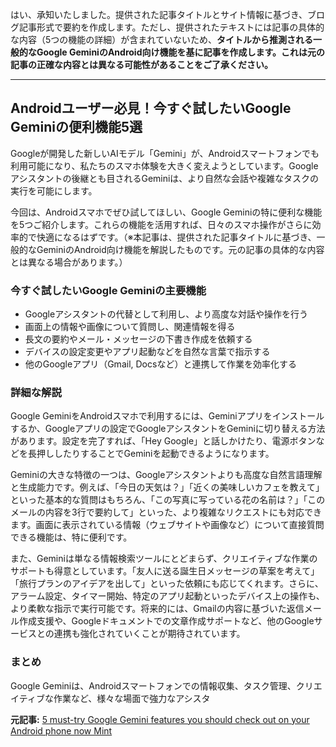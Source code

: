 はい、承知いたしました。提供された記事タイトルとサイト情報に基づき、ブログ記事形式で要約を作成します。ただし、提供されたテキストには記事の具体的な内容（5つの機能の詳細）が含まれていないため、**タイトルから推測される一般的なGoogle GeminiのAndroid向け機能を基に記事を作成します。これは元の記事の正確な内容とは異なる可能性があることをご了承ください。**

---

## Androidユーザー必見！今すぐ試したいGoogle Geminiの便利機能5選

Googleが開発した新しいAIモデル「Gemini」が、Androidスマートフォンでも利用可能になり、私たちのスマホ体験を大きく変えようとしています。Googleアシスタントの後継とも目されるGeminiは、より自然な会話や複雑なタスクの実行を可能にします。

今回は、Androidスマホでぜひ試してほしい、Google Geminiの特に便利な機能を5つご紹介します。これらの機能を活用すれば、日々のスマホ操作がさらに効率的で快適になるはずです。（※本記事は、提供された記事タイトルに基づき、一般的なGeminiのAndroid向け機能を解説したものです。元の記事の具体的な内容とは異なる場合があります。）

### 今すぐ試したいGoogle Geminiの主要機能

* Googleアシスタントの代替として利用し、より高度な対話や操作を行う
* 画面上の情報や画像について質問し、関連情報を得る
* 長文の要約やメール・メッセージの下書き作成を依頼する
* デバイスの設定変更やアプリ起動などを自然な言葉で指示する
* 他のGoogleアプリ（Gmail, Docsなど）と連携して作業を効率化する

### 詳細な解説

Google GeminiをAndroidスマホで利用するには、Geminiアプリをインストールするか、Googleアプリの設定でGoogleアシスタントをGeminiに切り替える方法があります。設定を完了すれば、「Hey Google」と話しかけたり、電源ボタンなどを長押ししたりすることでGeminiを起動できるようになります。

Geminiの大きな特徴の一つは、Googleアシスタントよりも高度な自然言語理解と生成能力です。例えば、「今日の天気は？」「近くの美味しいカフェを教えて」といった基本的な質問はもちろん、「この写真に写っている花の名前は？」「このメールの内容を3行で要約して」といった、より複雑なリクエストにも対応できます。画面に表示されている情報（ウェブサイトや画像など）について直接質問できる機能は、特に便利です。

また、Geminiは単なる情報検索ツールにとどまらず、クリエイティブな作業のサポートも得意としています。「友人に送る誕生日メッセージの草案を考えて」「旅行プランのアイデアを出して」といった依頼にも応じてくれます。さらに、アラーム設定、タイマー開始、特定のアプリ起動といったデバイス上の操作も、より柔軟な指示で実行可能です。将来的には、Gmailの内容に基づいた返信メール作成支援や、Googleドキュメントでの文章作成サポートなど、他のGoogleサービスとの連携も強化されていくことが期待されています。

### まとめ

Google Geminiは、Androidスマートフォンでの情報収集、タスク管理、クリエイティブな作業など、様々な場面で強力なアシスタ

**元記事:** [5 must-try Google Gemini features you should check out on your Android phone now Mint](https://www.livemint.com/technology/tech-news/5-must-try-google-gemini-features-you-should-check-out-on-your-android-phone-now-11746711358567.html)